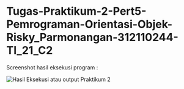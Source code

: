 # Tugas-Praktikum-2-Pert5-Pemrograman-Orientasi-Objek-Risky_Parmonangan-312110244-TI_21_C2


Screenshot hasil eksekusi program :

![Hasil Eksekusi atau output Praktikum 2](https://user-images.githubusercontent.com/116358507/198687147-75a8179e-10b7-41df-8f75-cf6a76fb1a08.png)
